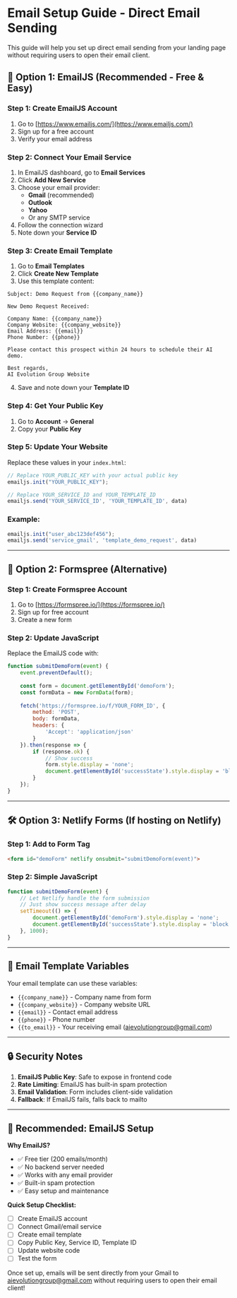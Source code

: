 # Email Setup Guide - Direct Email Sending

This guide will help you set up direct email sending from your landing page without requiring users to open their email client.

## 🚀 Option 1: EmailJS (Recommended - Free & Easy)

### Step 1: Create EmailJS Account
1. Go to [https://www.emailjs.com/](https://www.emailjs.com/)
2. Sign up for a free account
3. Verify your email address

### Step 2: Connect Your Email Service
1. In EmailJS dashboard, go to **Email Services**
2. Click **Add New Service**
3. Choose your email provider:
   - **Gmail** (recommended)
   - **Outlook**
   - **Yahoo**
   - Or any SMTP service
4. Follow the connection wizard
5. Note down your **Service ID**

### Step 3: Create Email Template
1. Go to **Email Templates**
2. Click **Create New Template**
3. Use this template content:

```
Subject: Demo Request from {{company_name}}

New Demo Request Received:

Company Name: {{company_name}}
Company Website: {{company_website}}
Email Address: {{email}}
Phone Number: {{phone}}

Please contact this prospect within 24 hours to schedule their AI demo.

Best regards,
AI Evolution Group Website
```

4. Save and note down your **Template ID**

### Step 4: Get Your Public Key
1. Go to **Account** → **General**
2. Copy your **Public Key**

### Step 5: Update Your Website
Replace these values in your `index.html`:

```javascript
// Replace YOUR_PUBLIC_KEY with your actual public key
emailjs.init("YOUR_PUBLIC_KEY");

// Replace YOUR_SERVICE_ID and YOUR_TEMPLATE_ID
emailjs.send('YOUR_SERVICE_ID', 'YOUR_TEMPLATE_ID', data)
```

### Example:
```javascript
emailjs.init("user_abc123def456");
emailjs.send('service_gmail', 'template_demo_request', data)
```

---

## 🔧 Option 2: Formspree (Alternative)

### Step 1: Create Formspree Account
1. Go to [https://formspree.io/](https://formspree.io/)
2. Sign up for free account
3. Create a new form

### Step 2: Update JavaScript
Replace the EmailJS code with:

```javascript
function submitDemoForm(event) {
    event.preventDefault();
    
    const form = document.getElementById('demoForm');
    const formData = new FormData(form);
    
    fetch('https://formspree.io/f/YOUR_FORM_ID', {
        method: 'POST',
        body: formData,
        headers: {
            'Accept': 'application/json'
        }
    }).then(response => {
        if (response.ok) {
            // Show success
            form.style.display = 'none';
            document.getElementById('successState').style.display = 'block';
        }
    });
}
```

---

## 🛠️ Option 3: Netlify Forms (If hosting on Netlify)

### Step 1: Add to Form Tag
```html
<form id="demoForm" netlify onsubmit="submitDemoForm(event)">
```

### Step 2: Simple JavaScript
```javascript
function submitDemoForm(event) {
    // Let Netlify handle the form submission
    // Just show success message after delay
    setTimeout(() => {
        document.getElementById('demoForm').style.display = 'none';
        document.getElementById('successState').style.display = 'block';
    }, 1000);
}
```

---

## 📧 Email Template Variables

Your email template can use these variables:
- `{{company_name}}` - Company name from form
- `{{company_website}}` - Company website URL
- `{{email}}` - Contact email address
- `{{phone}}` - Phone number
- `{{to_email}}` - Your receiving email (aievolutiongroup@gmail.com)

---

## 🔒 Security Notes

1. **EmailJS Public Key**: Safe to expose in frontend code
2. **Rate Limiting**: EmailJS has built-in spam protection
3. **Email Validation**: Form includes client-side validation
4. **Fallback**: If EmailJS fails, falls back to mailto

---

## 🎯 Recommended: EmailJS Setup

**Why EmailJS?**
- ✅ Free tier (200 emails/month)
- ✅ No backend server needed
- ✅ Works with any email provider
- ✅ Built-in spam protection
- ✅ Easy setup and maintenance

**Quick Setup Checklist:**
- [ ] Create EmailJS account
- [ ] Connect Gmail/email service
- [ ] Create email template
- [ ] Copy Public Key, Service ID, Template ID
- [ ] Update website code
- [ ] Test the form

Once set up, emails will be sent directly from your Gmail to aievolutiongroup@gmail.com without requiring users to open their email client! 